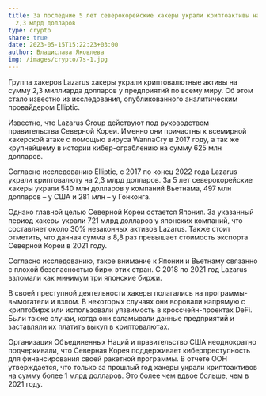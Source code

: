 ```yaml
---
title: За последние 5 лет северокорейские хакеры украли криптоактивы на сумму
  2,3 млрд долларов
type: crypto
share: true
date: 2023-05-15T15:22:23+03:00
author: Владислава Яковлева
img: /images/crypto/7s-1.jpg
---
```

Группа хакеров Lazarus хакеры украли криптовалютные активы на сумму 2,3 миллиарда долларов у предприятий по всему миру. Об этом стало известно из исследования, опубликованного аналитическим провайдером Elliptic.

Известно, что Lazarus Group действуют под руководством правительства Северной Кореи. Именно они причастны к всемирной хакерской атаке с помощью вируса WannaCry в 2017 году, а так же крупнейшему в истории кибер-ограблению на сумму 625 млн долларов.

Согласно исследованию Elliptic, с 2017 по конец 2022 года Lazarus украли криптовалюту на 2,3 млрд долларов. За 5 лет северокорейские хакеры украли 540 млн долларов у компаний Вьетнама, 497 млн долларов – у США и 281 млн – у Гонконга.

Однако главной целью Северной Кореи остается Япония. За указанный период хакеры украли 721 млрд долларов у японских компаний, что составляет около 30% незаконных активов Lazarus. Также стоит отметить, что данная сумма в 8,8 раз превышает стоимость экспорта Северной Кореи в 2021 году.

Согласно исследованию, такое внимание к Японии и Вьетнаму связанно с плохой безопасностью бирж этих стран. С 2018 по 2021 год Lazarus взломали как минимум три японские биржи.

В своей преступной деятельности хакеры полагались на программы-вымогатели и взлом. В некоторых случаях они воровали напрямую с криптобирж или использовали уязвимость в кроссчейн-проектах DeFi. Были также случаи, когда они взламывали данные предприятий и заставляли их платить выкуп в криптовалютах.

Организация Объединенных Наций и правительство США неоднократно подчеркивали, что Северная Корея поддерживает киберпреступность для финансирования своей ракетной программы. В отчете ООН утверждается, что только за прошлый год хакеры украли криптоактивов на сумму более 1 млрд долларов. Это более чем вдвое больше, чем в 2021 году.